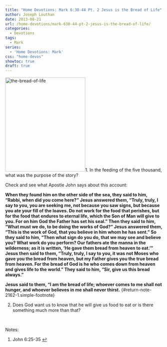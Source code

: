 ```yaml
---
title: "Home Devotions: Mark 6:30-44 Pt. 2 Jesus is the Bread of Life"
author: Joseph Louthan
date: 2013-08-21
url: /home-devotions/mark-630-44-pt-2-jesus-is-the-bread-of-life/
categories:
  - Devotions
tags:
  - Mark
series:
  - 'Home Devotions: Mark'
css: "home-devos"
showtoc: true
draft: true
---
```

<img class="alignright size-thumbnail wp-image-2163" alt="the-bread-of-life" src="https://i1.wp.com/theologic.us/wp-content/uploads/2013/08/the-bread-of-life.jpg?resize=256%2C300" width="256" height="300" srcset="https://i1.wp.com/theologic.us/wp-content/uploads/2013/08/the-bread-of-life.jpg?resize=256%2C300 256w, https://i1.wp.com/theologic.us/wp-content/uploads/2013/08/the-bread-of-life.jpg?resize=341%2C400 341w, https://i1.wp.com/theologic.us/wp-content/uploads/2013/08/the-bread-of-life.jpg?w=353 353w" sizes="(max-width: 256px) 100vw, 256px" data-recalc-dims="1" />1. In the feeding of the five thousand, what was the purpose of the story?

Check and see what Apostle John says about this account:
  
**When they found him on the other side of the sea, they said to him, “Rabbi, when did you come here?” Jesus answered them, “Truly, truly, I say to you, you are seeking me, not because you saw signs, but because you ate your fill of the loaves. Do not work for the food that perishes, but for the food that endures to eternal life, which the Son of Man will give to you. For on him God the Father has set his seal.” Then they said to him, “What must we do, to be doing the works of God?” Jesus answered them, “This is the work of God, that you believe in him whom he has sent.” So they said to him, “Then what sign do you do, that we may see and believe you? What work do you perform? Our fathers ate the manna in the wilderness; as it is written, ‘He gave them bread from heaven to eat.’” Jesus then said to them, “Truly, truly, I say to you, it was not Moses who gave you the bread from heaven, but my Father gives you the true bread from heaven. For the bread of God is he who comes down from heaven and gives life to the world.” They said to him, “Sir, give us this bread always.”**

 **Jesus said to them, “I am the bread of life; whoever comes to me shall not hunger, and whoever believes in me shall never thirst.** [][1]{#return-note-2162-1.simple-footnote}

2. Does God want us to know that he will give us food to eat or is there something much more than that?

&nbsp;



<div class="simple-footnotes">
  <p class="notes">
    Notes:
  </p>
  
  <ol>
    <li id="note-2162-1">
      John 6:25-35 <a href="#return-note-2162-1">&#8617;</a>
    </li>
  </ol>
</div>

 [1]: #note-2162-1 "John 6:25-35"